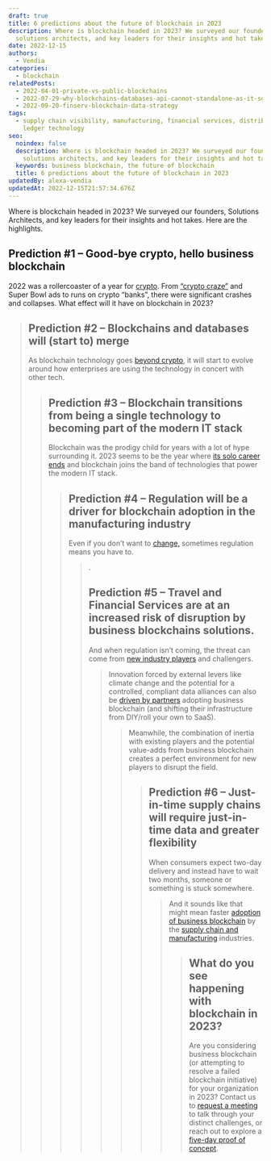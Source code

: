 ```yaml
---
draft: true
title: 6 predictions about the future of blockchain in 2023
description: Where is blockchain headed in 2023? We surveyed our founders,
  solutions architects, and key leaders for their insights and hot takes.
date: 2022-12-15
authors:
  - Vendia
categories:
  - blockchain
relatedPosts:
  - 2022-04-01-private-vs-public-blockchains
  - 2022-07-29-why-blockchains-databases-api-cannot-standalone-as-it-solutions
  - 2022-09-20-finserv-blockchain-data-strategy
tags:
  - supply chain visibility, manufacturing, financial services, distributed
    ledger technology
seo:
  noindex: false
  description: Where is blockchain headed in 2023? We surveyed our founders,
    solutions architects, and key leaders for their insights and hot takes.
  keywords: business blockchain, the future of blockchain
  title: 6 predictions about the future of blockchain in 2023
updatedBy: alexa-vendia
updatedAt: 2022-12-15T21:57:34.676Z
---
```


Where is blockchain headed in 2023? We surveyed our founders, Solutions Architects, and key leaders for their insights and hot takes. Here are the highlights.

## Prediction #1 – Good-bye crypto, hello business blockchain

2022 was a rollercoaster of a year for [crypto](https://www.cnbc.com/cryptoworld/). From [“crypto craze”](https://www.npr.org/2022/06/17/1105343423/cryptocurrencies-winter-crash-bitcoin-celcius) and Super Bowl ads to runs on crypto “banks”, there were significant crashes and collapses. What effect will it have on blockchain in 2023?

<BlockQuote author="Shruthi Rao, CBO and co-founder" text= In light of the recent crypto meltdown, people will have renewed skepticism towards anything with “blockchain” in the name. As we know, crypto requires blockchain, but blockchain has many uses outside crypto. Regardless, the current environment means enterprises will focus more on real solutions for tangible problems and with clear ROI. That’s why 2023 will be the year of business blockchain — where the mystery and hype is left out, and the focus is on delivering blockchain solutions for enterprises.  text="In light of the recent crypto meltdown, people will have renewed skepticism towards anything with “blockchain” in the name. As we know, crypto requires blockchain, but blockchain has many uses outside crypto. Regardless, the current environment means enterprises will focus more on real solutions for tangible problems and with clear ROI. That’s why 2023 will be the year of business blockchain — where the mystery, hype, and dumpster fires are left out, and the focus is on delivering blockchain solutions for enterprises." />

## Prediction #2 – Blockchains and databases will (start to) merge

As blockchain technology goes [beyond crypto](https://www.vendia.com/blog/venn-diagramming-vendia-share), it will start to evolve around how enterprises are using the technology in concert with other tech. 

<BlockQuote author="Tim Wagner, CEO and co-founder" text="This is really going to take more like a quarter century, but the process of blockchains and databases merging has begun. The use of blockchain at enterprises is really a form of a distributed database, where the “distributed” now means across partners, clouds, and regions, not just within a single AWS or Azure account. Deterministic database  theory and blockchain theory are already on a convergence path at the research level. The news just hasn’t made its way to the general public yet. 2023 will start to accelerate this merger." />

## Prediction #3 – Blockchain transitions from being a single technology to becoming part of the modern IT stack

Blockchain was the prodigy child for years with a lot of hype surrounding it. 2023 seems to be the year where [its solo career ends](https://www.vendia.com/blog/why-blockchains-databases-api-cannot-standalone-as-it-solutions) and blockchain joins the band of technologies that power the modern IT stack.

<BlockQuote author="Tim Wagner, CEO and co-founder" text="When’s the last time you talked about page-level locks in an Oracle database or internal scaling algorithms in a distributed NoSQL cloud database? Never, right? Blockchain is on a similar path. As a technology, it will be adopted as solutions that blend it with other enterprise technologies — both new and old. Businesses will buy solutions that just happen to incorporate distributed ledgers, gaining benefits from immutable data." />

## Prediction #4 – Regulation will be a driver for blockchain adoption in the manufacturing industry 

Even if you don’t want to [change,](https://www.vendia.com/blog/how-blockchain-makes-supply-chains-predictable) sometimes regulation means you have to. 

<BlockQuote text="The Food and Beverage and Semiconductor industries face potential regulation and increased government focus on security and reliability. These regulations will require the industry to adopt business blockchain solutions that span supply chains within the respective industries." author="Vikrant Kahlir, Tech Lead, Data and Web3" />

. 

## Prediction #5 – Travel and Financial Services are at an increased risk of disruption by business blockchains solutions.

And when regulation isn’t coming, the threat can come from [new industry players](https://www.vendia.com/blog/blockchain-mortgage-services) and challengers.

<BlockQuote author="Anders Maul, Head of Product Marketing" text="The financial services and travel industries are both still relying heavily on manual processing for managing transactions and settlements for the many partners in the highly fragmented industries. Both industries are ripe for disruption. There is a lot of value to be captured by using a business blockchain to connect multiple parties and automating many of the manual workflows." />

Innovation forced by external levers like climate change and the potential for a controlled, compliant data alliances can also be [driven by partners](https://www.vendia.com/blog/atos-success-story) adopting business blockchain (and shifting their infrastructure from DIY/roll your own to SaaS). 

<BlockQuote text="Insurance is ripe for a shake-up. Weather events are costing more and more, and these firms will need to better plan for the anticipated cost and logistics. First, looking internally to reduce the significant overhead to provide insurance, receive and investigate claims, and reimburse funds. These processes have layers and back-and-forth data in collaboration with local services, receipt of forms, sending of information to-and-from banks, investigation reports, and validating recipient received funds. A solution in which there is a set network of parties (i.e. a business alliance) that owns their data, leveraging a distributed, decentralized storage solution and an immutable ledger to maintain traceability and trust of changes would advance insurance providers to focus on their risk assessment rather than the logistics of data reconciliation." author=" Francine Klein, Sr. Solutions Architect" />

Meanwhile, the combination of inertia with existing players and the potential value-adds from business blockchain creates a perfect environment for new players to disrupt the field. 

<BlockQuote text="While financial services are likely to garner the most benefits from blockchain and distributed ledger technology over time, they also have high inertia and will take time to get there. But, in the long run, financial services will benefit the most from blockchains, simply for structural reasons: The lower the marginal cost of storing, moving, sharing, and reconciling financial data, the more effective and efficient these businesses can be. These activities are the essence of what they do — there are no physical objects to manufacture, seats on an airline to sell, or groceries to deliver in this sector, so reducing the cost of digital accounting is THE primary driver of both cost savings and new revenue streams." author="Tim Wagner, CEO and co-founder" />

## Prediction #6 – Just-in-time supply chains will require just-in-time data and greater flexibility 

When consumers expect two-day delivery and instead have to wait two months, someone or something is stuck somewhere. 

<BlockQuote author="Francine Klein, Sr. Solutions Architect" text="The events of the last few years put a strain on the supply chain network operating on just-in-time inventory. The delicate dependency on raw goods and global trading agreements showed supply chains' v to local or global market shocks. And the threat hasn’t faded. With climate change and severe weather looming in most places and the availability of raw goods becoming increasingly scarce, the modern supply chain network will need to be able to pivot at a moment’s notice to new, more local suppliers or alternatives. Supply chain networks will need to become more agile and expand their business networks with new partners." />

And it sounds like that might mean faster [adoption of business blockchain](https://www.vendia.com/case-studies/bmw) by the [supply chain and manufacturing](https://www.vendia.com/blog/3-core-use-cases-for-vendia-share-in-the-semiconductor-industry) industries.

<BlockQuote text="The fastest use case to see adoption of business blockchain is likely to be in supply chain and manufacturing workflows. With the obvious (and very visible) problems in global supply chain tracking affecting everything from cars to toilet paper, gaining more insight into upstream inventories and downstream logistics is paramount for almost every form of manufacturing. These use cases can leverage benefits such as data immutability and reconciliation-free data sharing on an incremental basis: Even having two or three parties improve their inventory data sharing can offer substantial savings and delivery benefits to the businesses involved…and then as more members of the ecosystem join in, the benefits keep increasing. " author="Tim Wagner, CEO and co-founder" />

## What do you see happening with blockchain in 2023?

Are you considering business blockchain (or attempting to resolve a failed blockchain initiative) for your organization in 2023? Contact us to [request a meeting](http://www.vendia.com/contact-us) to talk through your distinct challenges, or reach out to explore a [five-day proof of concept](http://vendia.com/poc).